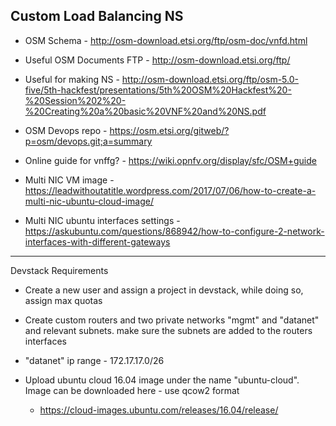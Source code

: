 ## Custom Load Balancing NS
+ OSM Schema - http://osm-download.etsi.org/ftp/osm-doc/vnfd.html

+ Useful OSM Documents FTP - http://osm-download.etsi.org/ftp/

+ Useful for making NS - http://osm-download.etsi.org/ftp/osm-5.0-five/5th-hackfest/presentations/5th%20OSM%20Hackfest%20-%20Session%202%20-%20Creating%20a%20basic%20VNF%20and%20NS.pdf

+ OSM Devops repo - https://osm.etsi.org/gitweb/?p=osm/devops.git;a=summary

+ Online guide for vnffg? - https://wiki.opnfv.org/display/sfc/OSM+guide

+ Multi NIC VM image - https://leadwithoutatitle.wordpress.com/2017/07/06/how-to-create-a-multi-nic-ubuntu-cloud-image/

+ Multi NIC ubuntu interfaces settings - https://askubuntu.com/questions/868942/how-to-configure-2-network-interfaces-with-different-gateways 
----
Devstack Requirements

+ Create a new user and assign a project in devstack, while doing so, assign max quotas

+ Create custom routers and two private networks "mgmt" and "datanet" and relevant subnets. make sure the subnets are added to the routers interfaces 

+ "datanet" ip range - 172.17.17.0/26 

+ Upload ubuntu cloud 16.04 image under the name "ubuntu-cloud". Image can be downloaded here - use qcow2 format
    - https://cloud-images.ubuntu.com/releases/16.04/release/

